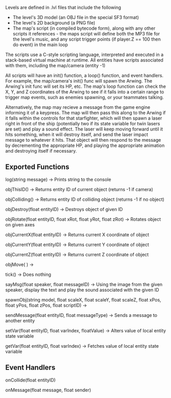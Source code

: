Levels are defined in .lvl files that include the following
- The level's 3D model (an OBJ file in the special SF3 format)
- The level's 2D background (a PNG file)
- The map's script (in compiled bytecode form), along with any other scripts it references - the maps script will define both the MP3 file for the level's music, and any script trigger points (if player.Z == 100 then do event) in the main loop

The scripts use a C-style scripting language, interpreted and executed in a stack-based virtual machine at runtime. All entities have scripts associated with them, including the map/camera (entity -1)

All scripts will have an init() function, a loop() function, and event handlers. For example, the map/camera's init() func will spawn the Arwing. The Arwing's init func will set its HP, etc. The map's loop function can check the X, Y, and Z coordinates of the Arwing to see if it falls into a certain range to trigger map events, such as enemies spawning, or your teammates talking.

Alternatively, the map may recieve a message from the game engine informing it of a keypress. The map will then pass this along to the Arwing if it falls within the controls for that starfighter, which will then spawn a laser right in front of the ship (potentially two if its state variable for twin lasers are set) and play a sound effect. The laser will keep moving forward until it hits something, when it will destroy itself, and send the laser impact message to whatever it hits. That object will then respond to the message by decrementing the appropriate HP, and playing the appropriate animation and destroying itself if necessary. 

Exported Functions
------------------
log(string message) -> Prints string to the console

objThisID() -> Returns entity ID of current object (returns -1 if camera)

objColliding() -> Returns entity ID of colliding object (returns -1 if no object)

objDestroy(float entityID) -> Destroys object of given ID

objRotate(float entityID, float xRot, float yRot, float zRot) -> Rotates object on given axes 

objCurrentX(float entityID) -> Returns current X coordinate of object

objCurrentY(float entityID) -> Returns current Y coordinate of object

objCurrentZ(float entityID) -> Returns current Z coordinate of object

objMove( ) -> 

tick() -> Does nothing

sayMsg(float speaker, float messageID) -> Using the image from the given speaker, display the text and play the sound associated with the given ID

spawnObj(string model, float scaleX, float scaleY, float scaleZ, float xPos, float yPos, float zPos, float scriptID) -> 

sendMessage(float entityID, float messageType) -> Sends a message to another entity

setVar(float entityID, float varIndex, floatValue) -> Alters value of local entity state variable

getVar(float entityID, float varIndex) -> Fetches value of local entity state variable

Event Handlers
--------------
onCollide(float entityID)

onMessage(float message, float sender)
